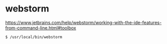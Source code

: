 # webstorm
 https://www.jetbrains.com/help/webstorm/working-with-the-ide-features-from-command-line.html#toolbox 

    $ /usr/local/bin/webstorm
